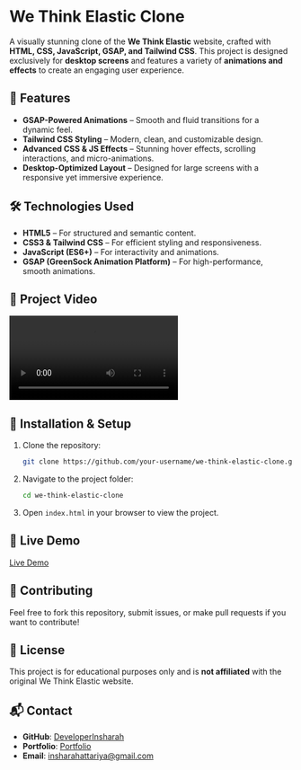 # We Think Elastic Clone

A visually stunning clone of the **We Think Elastic** website, crafted with **HTML, CSS, JavaScript, GSAP, and Tailwind CSS**. This project is designed exclusively for **desktop screens** and features a variety of **animations and effects** to create an engaging user experience.

## 🚀 Features

- **GSAP-Powered Animations** – Smooth and fluid transitions for a dynamic feel.
- **Tailwind CSS Styling** – Modern, clean, and customizable design.
- **Advanced CSS & JS Effects** – Stunning hover effects, scrolling interactions, and micro-animations.
- **Desktop-Optimized Layout** – Designed for large screens with a responsive yet immersive experience.

## 🛠️ Technologies Used

- **HTML5** – For structured and semantic content.
- **CSS3 & Tailwind CSS** – For efficient styling and responsiveness.
- **JavaScript (ES6+)** – For interactivity and animations.
- **GSAP (GreenSock Animation Platform)** – For high-performance, smooth animations.

## 🎥 Project Video

<video controls>
  <source src="We%20Think%20Elastic.mp4" type="video/mp4">
  Your browser does not support the video tag.
</video>

## 📂 Installation & Setup

1. Clone the repository:
   ```sh
   git clone https://github.com/your-username/we-think-elastic-clone.git
   ```
2. Navigate to the project folder:
   ```sh
   cd we-think-elastic-clone
   ```
3. Open `index.html` in your browser to view the project.

## 🚀 Live Demo

[Live Demo](https://developerinsharah.github.io/WeThinkElastic/)

## 🤝 Contributing

Feel free to fork this repository, submit issues, or make pull requests if you want to contribute!

## 📜 License

This project is for educational purposes only and is **not affiliated** with the original We Think Elastic website.

## 📬 Contact

- **GitHub**: [DeveloperInsharah](https://github.com/DeveloperInsharah)
- **Portfolio**: [Portfolio](https://developerinsharah.github.io/CodeAlpha_Portfolio_Insharah/)
- **Email**: insharahattariya@gmail.com

